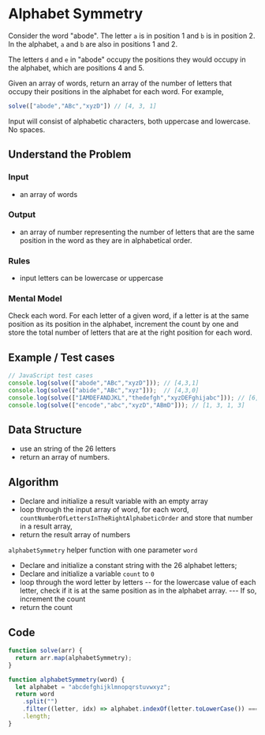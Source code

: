 # Alphabet Symmetry

Consider the word "abode".
The letter `a` is in position 1 and `b` is in position 2.
In the alphabet, `a` and `b` are also in positions 1 and 2.

The letters `d` and `e` in "abode" occupy the positions they would occupy in the alphabet, which are positions 4 and 5.

Given an array of words, return an array of the number of letters that occupy their positions in the alphabet for each word. For example,

```JavaScript
solve(["abode","ABc","xyzD"]) // [4, 3, 1]

```

Input will consist of alphabetic characters, both uppercase and lowercase. No spaces.

## Understand the Problem

### Input

- an array of words

### Output

- an array of number representing the number of letters that are the same position in the word as they are in alphabetical order.

### Rules

- input letters can be lowercase or uppercase

### Mental Model

Check each word. For each letter of a given word, if a letter is at the same position as its position in the alphabet, increment the count by one and store the total number of letters that are at the right position for each word.

## Example / Test cases

```JavaScript
// JavaScript test cases
console.log(solve(["abode","ABc","xyzD"])); // [4,3,1]
console.log(solve(["abide","ABc","xyz"]));  // [4,3,0]
console.log(solve(["IAMDEFANDJKL","thedefgh","xyzDEFghijabc"])); // [6,5,7]
console.log(solve(["encode","abc","xyzD","ABmD"])); // [1, 3, 1, 3]
```

## Data Structure

- use an string of the 26 letters
- return an array of numbers.

## Algorithm

- Declare and initialize a result variable with an empty array
- loop through the input array of word, for each word, `countNumberOfLettersInTheRightAlphabeticOrder` and store that number in a result array,
- return the result array of numbers

`alphabetSymmetry` helper function with one parameter `word`

- Declare and initialize a constant string with the 26 alphabet letters;
- Declare and initialize a variable `count` to `0`
- loop through the word letter by letters
  -- for the lowercase value of each letter, check if it is at the same position as in the alphabet array.
  --- If so, increment the count
- return the count

## Code

```JavaScript
function solve(arr) {
  return arr.map(alphabetSymmetry);
}

function alphabetSymmetry(word) {
  let alphabet = "abcdefghijklmnopqrstuvwxyz";
  return word
    .split("")
    .filter((letter, idx) => alphabet.indexOf(letter.toLowerCase()) === idx)
    .length;
}


```

